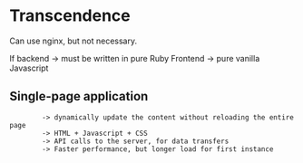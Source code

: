 # Transcendence

Can use nginx, but not necessary.

If backend  -> must be written in pure Ruby
Frontend    -> pure vanilla Javascript

## Single-page application
            -> dynamically update the content without reloading the entire page
            -> HTML + Javascript + CSS
            -> API calls to the server, for data transfers
            -> Faster performance, but longer load for first instance
